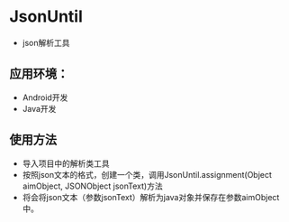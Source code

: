 # JsonUntil
- json解析工具

## 应用环境：
- Android开发
- Java开发

## 使用方法 
- 导入项目中的解析类工具
- 按照json文本的格式，创建一个类，调用JsonUntil.assignment(Object aimObject, JSONObject jsonText)方法
- 将会将json文本（参数jsonText）解析为java对象并保存在参数aimObject中。
